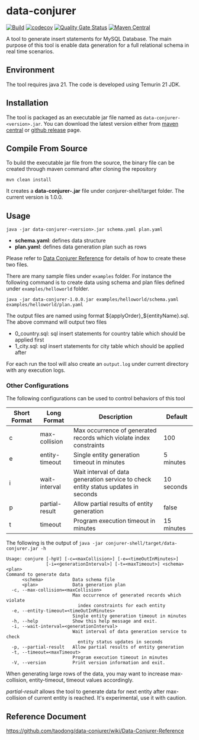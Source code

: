 # data-conjurer
[![Build](https://github.com/taodong/data-conjurer/actions/workflows/maven.yml/badge.svg)](https://github.com/taodong/data-conjurer/actions/workflows/maven.yml/badge.svg)
[![codecov](https://codecov.io/gh/taodong/data-conjurer/graph/badge.svg?token=O4AYAUHEI3)](https://codecov.io/gh/taodong/data-conjurer)
[![Quality Gate Status](https://sonarcloud.io/api/project_badges/measure?project=taodong_data-conjurer&metric=alert_status)](https://sonarcloud.io/summary/new_code?id=taodong_data-conjurer)
[![Maven Central](https://img.shields.io/badge/Maven_Central-v1.0.1-blue)](https://repo1.maven.org/maven2/io/github/taodong/data-conjurer/1.0.1/)

A tool to generate insert statements for MySQL Database. The main purpose of this tool is enable data generation for a full relational schema in real time scenarios.
## Environment
The tool requires java 21. The code is developed using Temurin 21 JDK.
## Installation
The tool is packaged as an executable jar file named as `data-conjurer-<version>.jar`. You can download the latest version either from [maven central](https://repo1.maven.org/maven2/io/github/taodong/data-conjurer/) or [github release](https://github.com/taodong/data-conjurer/releases) page.  
## Compile From Source
To build the executable jar file from the source, the binary file can be created through maven command after cloning the repository
```shell
mvn clean install
```
It creates a **data-conjurer-<version>.jar** file under conjurer-shell/target folder. The current version is 1.0.0.
## Usage
```shell
java -jar data-conjurer-<version>.jar schema.yaml plan.yaml 
```
- **schema.yaml**: defines data structure
- **plan.yaml**: defines data generation plan such as rows

Please refer to [Data Conjurer Reference](https://github.com/taodong/data-conjurer/wiki/Data-Conjurer-Reference) for details of how to create these two files.

There are many sample files under `examples` folder. For instance the following command is to create data using schema and plan files defined under `examples/helloworld` folder.
```shell
java -jar data-conjurer-1.0.0.jar examples/helloworld/schema.yaml examples/helloworld/plan.yaml
```
The output files are named using format ${applyOrder}_${entityName}.sql.
The above command will output two files
- 0_country.sql: sql insert statements for country table which should be applied first 
- 1_city.sql: sql insert statements for city table which should be applied after

For each run the tool will also create an `output.log` under current directory with any execution logs.
### Other Configurations
The following configurations can be used to control behaviors of this tool

| Short Format | Long Format    | Description                                                                        | Default    |
|--------------|----------------|------------------------------------------------------------------------------------|------------|
| c            | max-collision  | Max occurrence of generated records which violate index constraints                | 100        |
| e            | entity-timeout | Single entity generation timeout in minutes                                        | 5 minutes  |
| i            | wait-interval  | Wait interval of data generation service to check entity status updates in seconds | 10 seconds |
| p            | partial-result | Allow partial results of entity generation                                         | false      |
| t            | timeout        | Program execution timeout in minutes                                               | 15 minutes |

The following is the output of `java -jar conjurer-shell/target/data-conjurer.jar -h`
```shell
Usage: conjure [-hpV] [-c=<maxCollision>] [-e=<timeOutInMinutes>]
               [-i=<generationInterval>] [-t=<maxTimeout>] <schema> <plan>
Command to generate data
      <schema>           Data schema file
      <plan>             Data generation plan
  -c, --max-collision=<maxCollision>
                         Max occurrence of generated records which violate
                           index constraints for each entity
  -e, --entity-timeout=<timeOutInMinutes>
                         Single entity generation timeout in minutes
  -h, --help             Show this help message and exit.
  -i, --wait-interval=<generationInterval>
                         Wait interval of data generation service to check
                           entity status updates in seconds
  -p, --partial-result   Allow partial results of entity generation
  -t, --timeout=<maxTimeout>
                         Program execution timeout in minutes
  -V, --version          Print version information and exit.
```
When generating large rows of the data, you may want to increase max-collision, entity-timeout, timeout values accordingly.

*partial-result* allows the tool to generate data for next entity after max-collision of current entity is reached. It's experimental, use it with caution.

## Reference Document
https://github.com/taodong/data-conjurer/wiki/Data-Conjurer-Reference

